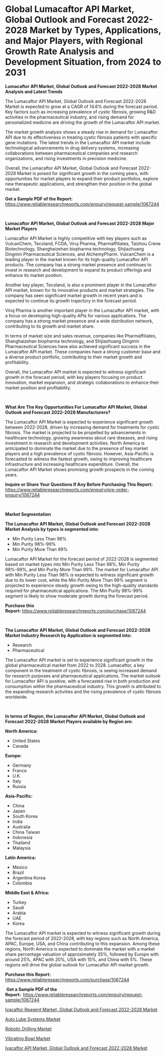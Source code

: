 <p><h1>Global Lumacaftor API Market, Global Outlook and Forecast 2022-2028 Market by Types, Applications, and Major Players, with Regional Growth Rate Analysis and Development Situation, from 2024 to 2031</h1></p><p><strong>Lumacaftor API Market, Global Outlook and Forecast 2022-2028 Market Analysis and Latest Trends</strong></p>
<p><p>The Lumacaftor API Market, Global Outlook and Forecast 2022-2028 Market is expected to grow at a CAGR of 14.6% during the forecast period. Key factors such as increasing prevalence of cystic fibrosis, growing R&D activities in the pharmaceutical industry, and rising demand for personalized medicine are driving the growth of the Lumacaftor API market.</p><p>The market growth analysis shows a steady rise in demand for Lumacaftor API due to its effectiveness in treating cystic fibrosis patients with specific gene mutations. The latest trends in the Lumacaftor API market include technological advancements in drug delivery systems, increasing collaborations between pharmaceutical companies and research organizations, and rising investments in precision medicine.</p><p>Overall, the Lumacaftor API Market, Global Outlook and Forecast 2022-2028 Market is poised for significant growth in the coming years, with opportunities for market players to expand their product portfolios, explore new therapeutic applications, and strengthen their position in the global market.</p></p>
<p><strong>Get a Sample PDF of the Report:&nbsp;</strong> <a href="https://www.reliableresearchreports.com/enquiry/request-sample/1067244">https://www.reliableresearchreports.com/enquiry/request-sample/1067244</a></p>
<p>&nbsp;</p>
<p><strong>Lumacaftor API Market, Global Outlook and Forecast 2022-2028 Major Market Players</strong></p>
<p><p>Lumacaftor API Market is highly competitive with key players such as VulcanChem, Tecoland, FCDA, Viruj Pharma, Pharmaffiliates, Taizhou Crene Biotechnology, Shanghaizehan biopharma technology, Shijiazhuang Dingmin Pharmaceutical Sciences, and AlchemyPharm. VulcanChem is a leading player in the market known for its high-quality Lumacaftor API products. The company has a strong market presence and continues to invest in research and development to expand its product offerings and enhance its market position.</p><p>Another key player, Tecoland, is also a prominent player in the Lumacaftor API market, known for its innovative products and market strategies. The company has seen significant market growth in recent years and is expected to continue its growth trajectory in the forecast period.</p><p>Viruj Pharma is another important player in the Lumacaftor API market, with a focus on developing high-quality APIs for various applications. The company has a strong market presence and a wide distribution network, contributing to its growth and market share.</p><p>In terms of market size and sales revenue, companies like Pharmaffiliates, Shanghaizehan biopharma technology, and Shijiazhuang Dingmin Pharmaceutical Sciences have also achieved significant success in the Lumacaftor API market. These companies have a strong customer base and a diverse product portfolio, contributing to their market growth and profitability.</p><p>Overall, the Lumacaftor API market is expected to witness significant growth in the forecast period, with key players focusing on product innovation, market expansion, and strategic collaborations to enhance their market position and profitability.</p></p>
<p>&nbsp;</p>
<p><strong>What Are The Key Opportunities For Lumacaftor API Market, Global Outlook and Forecast 2022-2028 Manufacturers?</strong></p>
<p><p>The Lumacaftor API Market is expected to experience significant growth between 2022-2028, driven by increasing demand for treatments for cystic fibrosis. The market is projected to be propelled by advancements in healthcare technology, growing awareness about rare diseases, and rising investment in research and development activities. North America is anticipated to dominate the market due to the presence of key market players and a high prevalence of cystic fibrosis. However, Asia-Pacific is forecasted to witness the fastest growth, owing to improving healthcare infrastructure and increasing healthcare expenditure. Overall, the Lumacaftor API Market shows promising growth prospects in the coming years.</p></p>
<p><strong>Inquire or Share Your Questions If Any Before Purchasing This Report:</strong> <a href="https://www.reliableresearchreports.com/enquiry/pre-order-enquiry/1067244">https://www.reliableresearchreports.com/enquiry/pre-order-enquiry/1067244</a></p>
<p>&nbsp;</p>
<p><strong>Market Segmentation</strong></p>
<p><strong>The Lumacaftor API Market, Global Outlook and Forecast 2022-2028 Market Analysis by types is segmented into:</strong></p>
<p><ul><li>Min Purity Less Than 98%</li><li>Min Purity 98%-99%</li><li>Min Purity More Than 99%</li></ul></p>
<p><p>Lumacaftor API Market for the forecast period of 2022-2028 is segmented based on market types into Min Purity Less Than 98%, Min Purity 98%-99%, and Min Purity More Than 99%. The market for Lumacaftor API with Min Purity Less Than 98% is expected to witness significant growth due to its lower cost, while the Min Purity More Than 99% segment is projected to experience steady growth owing to the high-quality standards required for pharmaceutical applications. The Min Purity 98%-99% segment is likely to show moderate growth during the forecast period.</p></p>
<p><strong>Purchase this Report:&nbsp;</strong><a href="https://www.reliableresearchreports.com/purchase/1067244">https://www.reliableresearchreports.com/purchase/1067244</a></p>
<p>&nbsp;</p>
<p><strong>The Lumacaftor API Market, Global Outlook and Forecast 2022-2028 Market Industry Research by Application is segmented into:</strong></p>
<p><ul><li>Research</li><li>Pharmaceutical</li></ul></p>
<p><p>The Lumacaftor API market is set to experience significant growth in the global pharmaceutical market from 2022 to 2028. Lumacaftor, a key component in the treatment of cystic fibrosis, is seeing increased demand for research purposes and pharmaceutical applications. The market outlook for Lumacaftor API is positive, with a forecasted rise in both production and consumption within the pharmaceutical industry. This growth is attributed to the expanding research activities and the rising prevalence of cystic fibrosis worldwide.</p></p>
<p>&nbsp;</p>
<p><strong>In terms of Region, the Lumacaftor API Market, Global Outlook and Forecast 2022-2028 Market Players available by Region are:</strong></p>
<p>
    <p> <strong> North America: </strong>
        <ul>
            <li>United States</li>
            <li>Canada</li>
        </ul>
        </p> 
    <p> <strong> Europe: </strong>
        <ul>
            <li>Germany</li>
            <li>France</li>
            <li>U.K.</li>
            <li>Italy</li>
            <li>Russia</li>
        </ul>
        </p> 
    <p> <strong> Asia-Pacific: </strong>
        <ul>
            <li>China</li>
            <li>Japan</li>
            <li>South Korea</li>
            <li>India</li>
            <li>Australia</li>
            <li>China Taiwan</li>
            <li>Indonesia</li>
            <li>Thailand</li>
            <li>Malaysia</li>
        </ul>
        </p> 
    <p> <strong> Latin America: </strong>
        <ul>
            <li>Mexico</li>
            <li>Brazil</li>
            <li>Argentina Korea</li>
            <li>Colombia</li>
        </ul>
        </p> 
    <p> <strong> Middle East & Africa: </strong>
        <ul>
            <li>Turkey</li>
            <li>Saudi</li>
            <li>Arabia</li>
            <li>UAE</li>
            <li>Korea</li>
        </ul>
    </p>
    </p>
<p><p>The Lumacaftor API market is expected to witness significant growth during the forecast period of 2022-2028, with key regions such as North America, APAC, Europe, USA, and China contributing to this expansion. Among these regions, North America is expected to dominate the market with a market share percentage valuation of approximately 35%, followed by Europe with around 25%, APAC with 20%, USA with 15%, and China with 5%. These regions will drive the global outlook for Lumacaftor API market growth.</p></p>
<p><strong>Purchase this Report: </strong><a href="https://www.reliableresearchreports.com/purchase/1067244">https://www.reliableresearchreports.com/purchase/1067244</a></p>
<p>&nbsp;<strong>Get a Sample PDF of the Report:&nbsp;&nbsp;</strong><a href="https://www.reliableresearchreports.com/enquiry/request-sample/1067244">https://www.reliableresearchreports.com/enquiry/request-sample/1067244</a></p>
<p><strong></strong></p>
<p><p><a href="https://github.com/julyju69/Market-Research-Report-List-1/blob/main/ivacaftor-reagent-market-global-outlook-and-forecast-2022-2028-market.md">Ivacaftor Reagent Market, Global Outlook and Forecast 2022-2028 Market</a></p><p><a href="https://medium.com/@karleeprice2004/auto-lube-systems-market-size-and-market-trends-complete-industry-overview-2024-to-2031-56dba1a8e710">Auto Lube Systems Market</a></p><p><a href="https://medium.com/@karleeprice2004/robotic-drilling-market-analysis-its-cagr-market-segmentation-and-global-industry-overview-2d03a9dbf48a">Robotic Drilling Market</a></p><p><a href="https://medium.com/@evertkohler82/vibrating-bowl-market-furnishes-information-on-market-share-market-trends-and-market-growth-7a1a42154d44">Vibrating Bowl Market</a></p><p><a href="https://github.com/nathandecarvalho/Market-Research-Report-List-1/blob/main/ivacaftor-api-market-global-outlook-and-forecast-2022-2028-market.md">Ivacaftor API Market, Global Outlook and Forecast 2022-2028 Market</a></p></p>